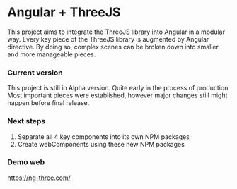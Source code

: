 # Angular + ThreeJS

This project aims to integrate the ThreeJS library into Angular in a modular way. Every key piece of the ThreeJS library is augmented by Angular directive.
By doing so, complex scenes can be broken down into smaller and more manageable pieces.

### Current version
This project is still in Alpha version. Quite early in the process of production. Most important pieces were established, however major changes still might happen before final release.

### Next steps
   1) Separate all 4 key components into its own NPM packages
   2) Create webComponents using these new NPM packages

### Demo web
https://ng-three.com/
